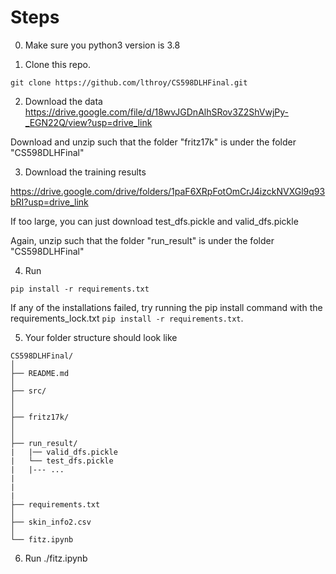 # Steps

0. Make sure you python3 version is 3.8

1. Clone this repo. 
```
git clone https://github.com/lthroy/CS598DLHFinal.git
```

2. Download the data
https://drive.google.com/file/d/18wvJGDnAlhSRov3Z2ShVwjPy-_EGN22Q/view?usp=drive_link

Download and unzip such that the folder "fritz17k" is under the folder "CS598DLHFinal"

3. Download the training results

https://drive.google.com/drive/folders/1paF6XRpFotOmCrJ4izckNVXGl9q93bRI?usp=drive_link

If too large, you can just download test_dfs.pickle and valid_dfs.pickle

Again, unzip such that the folder "run_result" is under the folder "CS598DLHFinal"

4. Run
```
pip install -r requirements.txt
```
If any of the installations failed, try running the pip install command with the requirements_lock.txt `pip install -r requirements.txt`.

5. Your folder structure should look like


```
CS598DLHFinal/
│
├── README.md
│
├── src/
│ 
│
├── fritz17k/
│   
│
├── run_result/
|   |── valid_dfs.pickle
|   └── test_dfs.pickle
|   |--- ...
|
|
|
├── requirements.txt
│
├── skin_info2.csv
│
└── fitz.ipynb
```

6. Run ./fitz.ipynb


